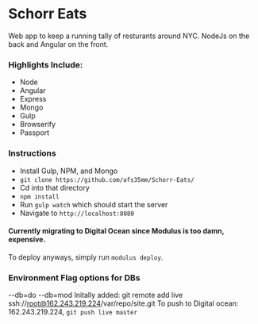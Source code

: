 # Schorr Eats

Web app to keep a running tally of resturants around NYC. NodeJs on the back and Angular on the front.

### Highlights Include:
- Node
- Angular
- Express
- Mongo
- Gulp
- Browserify
- Passport

### Instructions
- Install Gulp, NPM, and Mongo
- `git clone https://github.com/afs35mm/Schorr-Eats/`
- Cd into that directory
- `npm install`
- Run `gulp watch` which should start the server
- Navigate to `http://localhost:8080`


#### Currently migrating to Digital Ocean since Modulus is too damn, expensive.

To deploy anyways, simply run `modulus deploy`.

### Environment Flag options for DBs
--db=do
--db=mod
Initally added: git remote add live ssh://root@162.243.219.224/var/repo/site.git
To push to Digital ocean: 162.243.219.224, `git push live master`